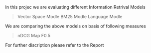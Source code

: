 In this projec we are evaluating different Information Retrival Models

 > Vector Space Modle
 > BM25 Modle
 > Language Modle

We are comparing the above models on basis of following measures
 > nDCG
 > Map
 > F0.5
 
For further discription please refer to the Report
